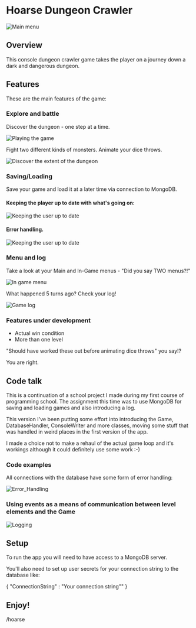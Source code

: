 # Hoarse Dungeon Crawler

![Main menu](README_Pictures/Main_Menu.png)

## Overview

This console dungeon crawler game takes the player on a journey down a dark and dangerous dungeon.

## Features

These are the main features of the game:

### Explore and battle

Discover the dungeon - one step at a time.

![Playing the game](README_Pictures/Playingboard.png)

Fight two different kinds of monsters. Animate your dice throws.

![Discover the extent of the dungeon](README_Pictures/A_Game_Of_Discovery.png)

### Saving/Loading

Save your game and load it at a later time via connection to MongoDB.

#### Keeping the player up to date with what's going on:

![Keeping the user up to date](README_Pictures/User_Notifications.png)

#### Error handling.

![Keeping the user up to date](README_Pictures/Error_Handling.png)

### Menu and log

Take a look at your Main and In-Game menus - "Did you say TWO menus?!" 

![In game menu](README_Pictures/In_Game_Menu.png)

What happened 5 turns ago? Check your log!

![Game log](README_Pictures/Log.png)

### Features under development

- Actual win condition
- More than one level

"Should have worked these out before animating dice throws" you say!?

You are right.


## Code talk

This is a continuation of a school project I made during my first course of programming school.
The assignment this time was to use MongoDB for saving and loading games and also introducing a
log.

This version I've been putting some effort into introducing the Game, DatabaseHandler, ConsoleWriter 
and more classes, moving some stuff that was handled in weird places in the first version of the app.

I made a choice not to make a rehaul of the actual game loop and it's workings although it could definitely use some work :-)

### Code examples

All connections with the database have some form of error handling:

![Error_Handling](README_Pictures/Trying_Catching.png)

### Using events as a means of communication between level elements and the Game

![Logging](README_Pictures/Logging_Via_Event.png)


## Setup

To run the app you will need to have access to a MongoDB server.

You'll also need to set up user secrets for your connection string to the database like:

{ "ConnectionString" : "Your connection string"" }

## Enjoy!

/hoarse
